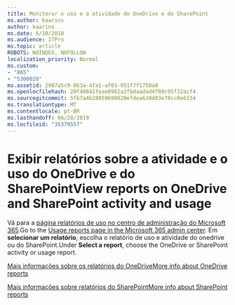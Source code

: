 ```yaml
---
title: Monitorar o uso e a atividade do OneDrive e do SharePoint
ms.author: kaarins
author: kaarins
ms.date: 6/10/2018
ms.audience: ITPro
ms.topic: article
ROBOTS: NOINDEX, NOFOLLOW
localization_priority: Normal
ms.custom:
- "865"
- "5300020"
ms.assetid: 2987a5c9-063a-4fa1-af03-951f7f1750a8
ms.openlocfilehash: 20f40841feae8962a2fbdaadad4f89c95f32acf4
ms.sourcegitcommit: 5fb7a4b28859690020efdea630d03e70cc0e6334
ms.translationtype: MT
ms.contentlocale: pt-BR
ms.lasthandoff: 06/28/2019
ms.locfileid: "35379557"
---
```

# <a name="view-reports-on-onedrive-and-sharepoint-activity-and-usage"></a><span data-ttu-id="36c69-102">Exibir relatórios sobre a atividade e o uso do OneDrive e do SharePoint</span><span class="sxs-lookup"><span data-stu-id="36c69-102">View reports on OneDrive and SharePoint activity and usage</span></span>

<span data-ttu-id="36c69-103">Vá para a [página relatórios de uso no centro de administração do Microsoft 365](https://admin.microsoft.com/AdminPortal/Home).</span><span class="sxs-lookup"><span data-stu-id="36c69-103">Go to the [Usage reports page in the Microsoft 365 admin center](https://admin.microsoft.com/AdminPortal/Home).</span></span> <span data-ttu-id="36c69-104">Em **selecionar um relatório**, escolha o relatório de uso e atividade do onedrive ou do SharePoint.</span><span class="sxs-lookup"><span data-stu-id="36c69-104">Under **Select a report**, choose the OneDrive or SharePoint activity or usage report.</span></span>
  
[<span data-ttu-id="36c69-105">Mais informações sobre os relatórios do OneDrive</span><span class="sxs-lookup"><span data-stu-id="36c69-105">More info about OneDrive reports</span></span>](https://go.microsoft.com/fwlink/?linkid=875239)
  
[<span data-ttu-id="36c69-106">Mais informações sobre relatórios do SharePoint</span><span class="sxs-lookup"><span data-stu-id="36c69-106">More info about SharePoint reports</span></span>](https://go.microsoft.com/fwlink/?linkid=875240)
  